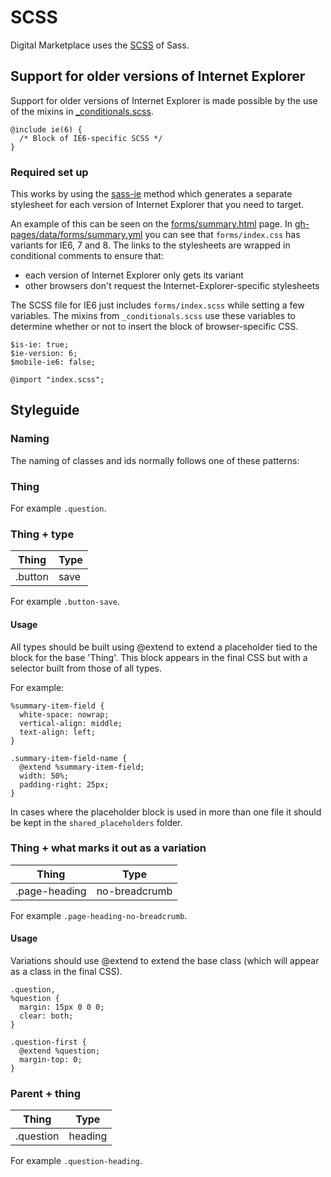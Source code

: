 # SCSS

Digital Marketplace uses the
[SCSS](http://sass-lang.com/documentation/file.SASS_REFERENCE.html#syntax) of Sass.

## Support for older versions of Internet Explorer

Support for older versions of Internet Explorer is made possible by the use of the mixins in
[_conditionals.scss](../govuk_frontend_toolkit/stylesheets/_conditionals.scss).

```
@include ie(6) {
  /* Block of IE6-specific SCSS */
}
```

### Required set up

This works by using the [sass-ie](http://jakearchibald.github.io/sass-ie/) method which generates a
separate stylesheet for each version of Internet Explorer that you need to target.

An example of this can be seen on the
[forms/summary.html](http://alphagov.github.io/digitalmarketplace-frontend-toolkit/forms/summary.html)
page. In [gh-pages/data/forms/summary.yml](../gh-pages/data/forms/summary.yml) you
can see that `forms/index.css` has variants for IE6, 7 and 8. The links to the
stylesheets are wrapped in conditional comments to ensure that:
- each version of Internet Explorer only gets its variant
- other browsers don't request the Internet-Explorer-specific stylesheets

The SCSS file for IE6 just includes `forms/index.scss` while setting a
few variables. The mixins from `_conditionals.scss` use these variables
to determine whether or not to insert the block of browser-specific CSS.

```
$is-ie: true;
$ie-version: 6;
$mobile-ie6: false;

@import "index.scss";
```

## Styleguide

### Naming

The naming of classes and ids normally follows one of these patterns:

### Thing

For example `.question`.

### Thing + type

| Thing   | Type |
|---------|------|
| .button | save |

For example `.button-save`.

#### Usage

All types should be built using @extend to extend a placeholder tied to the block for the base 'Thing'. This block appears in the
final CSS but with a selector built from those of all types.

For example:

```
%summary-item-field {
  white-space: nowrap;
  vertical-align: middle;
  text-align: left;
}

.summary-item-field-name {
  @extend %summary-item-field;
  width: 50%;
  padding-right: 25px;
}
```

In cases where the placeholder block is used in more than one file it should be kept in the `shared_placeholders` folder.

### Thing + what marks it out as a variation

| Thing         | Type          |
|---------------|---------------|
| .page-heading | no-breadcrumb |

For example `.page-heading-no-breadcrumb`.

#### Usage

Variations should use @extend to extend the base class (which will appear as a class in the final CSS).

```
.question,
%question {
  margin: 15px 0 0 0;
  clear: both;
}

.question-first {
  @extend %question;
  margin-top: 0;
}
```

### Parent + thing

| Thing     | Type    |
|-----------|---------|
| .question | heading |

For example `.question-heading`.
